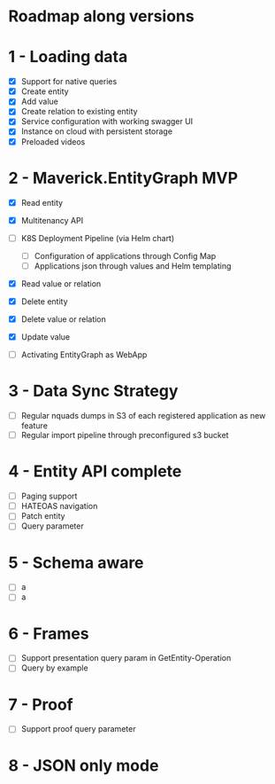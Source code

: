 # Roadmap along versions


# 1 - Loading data 

- [x] Support for native queries
- [x] Create entity
- [x] Add value 
- [x] Create relation to existing entity
- [x] Service configuration with working swagger UI
- [x] Instance on cloud with persistent storage
- [x] Preloaded videos 

# 2 - Maverick.EntityGraph MVP

- [x] Read entity
- [x] Multitenancy API
- [ ] K8S Deployment Pipeline (via Helm chart)
  - [ ] Configuration of applications through Config Map
  - [ ] Applications json through values and Helm templating
- [x] Read value or relation
- [x] Delete entity
- [x] Delete value or relation
- [x] Update value
- [ ] Activating EntityGraph as WebApp


# 3 - Data Sync Strategy

- [ ] Regular nquads dumps in S3 of each registered application as new feature
- [ ] Regular import pipeline through preconfigured s3 bucket

# 4 - Entity API complete
- [ ] Paging support
- [ ] HATEOAS navigation
- [ ] Patch entity
- [ ] Query parameter

# 5 - Schema aware

- [ ] a
- [ ] a

# 6 - Frames

- [ ] Support presentation query param in GetEntity-Operation
- [ ] Query by example

# 7 - Proof

- [ ] Support proof query parameter

# 8 - JSON only mode
